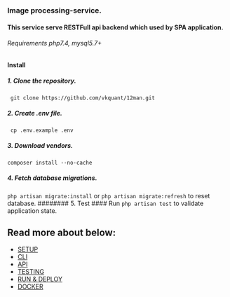### Image processing-service.
#### This service serve RESTFull api backend which used by SPA application.
###### Requirements php7.4, mysql5.7+


#### Install ###
##### 1. Clone the repository. ###
` git clone https://github.com/vkquant/12man.git`
##### 2. Create .env file.  ###
` cp .env.example .env`
##### 3. Download vendors.  ###
`composer install --no-cache`
##### 4. Fetch database migrations.  ###
`php artisan migrate:install` or `php artisan migrate:refresh` to reset database.
######## 5. Test  ####
Run `php artisan test` to validate application state.


## Read more about below: 
- [SETUP](https://github.com/vkquant/12man/blob/master/docs/00-setup.md)
- [CLI](https://github.com/vkquant/12man/blob/master/docs/01-cli.md)
- [API](https://github.com/vkquant/12man/blob/master/docs/02-api.md)
- [TESTING](https://github.com/vkquant/12man/blob/master/docs/03-tests.md)
- [RUN & DEPLOY](https://github.com/vkquant/12man/blob/master/docs/04-run.md)
- [DOCKER](https://github.com/vkquant/12man/blob/master/docs/05-docker.md)
